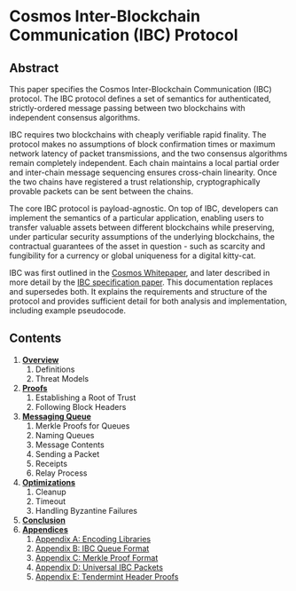 # Cosmos Inter-Blockchain Communication (IBC) Protocol

## Abstract

This paper specifies the Cosmos Inter-Blockchain Communication (IBC) protocol. The IBC protocol defines a set of semantics for authenticated, strictly-ordered message passing between two blockchains with independent consensus algorithms.  

IBC requires two blockchains with cheaply verifiable rapid finality. The protocol makes no assumptions of block confirmation times or maximum network latency of packet transmissions, and the two consensus algorithms remain completely independent. Each chain maintains a local partial order and inter-chain message sequencing ensures cross-chain linearity. Once the two chains have registered a trust relationship, cryptographically provable packets can be sent between the chains.

The core IBC protocol is payload-agnostic. On top of IBC, developers can implement the semantics of a particular application, enabling users to transfer valuable assets between different blockchains while preserving, under particular security assumptions of the underlying blockchains, the contractual guarantees of the asset in question - such as scarcity and fungibility for a currency or global uniqueness for a digital kitty-cat. 

IBC was first outlined in the [Cosmos Whitepaper](https://github.com/cosmos/cosmos/blob/master/WHITEPAPER.md#inter-blockchain-communication-ibc), and later described in more detail by the [IBC specification paper](https://github.com/cosmos/ibc/raw/master/CosmosIBCSpecification.pdf). This documentation replaces and supersedes both. It explains the requirements and structure of the protocol and provides sufficient detail for both analysis and implementation, including example pseudocode.

## Contents

1.  **[Overview](overview.md)**
    1.  Definitions
    1.  Threat Models
1.  **[Proofs](proofs.md)**
    1.  Establishing a Root of Trust
    1.  Following Block Headers
1.  **[Messaging Queue](queues.md)**
    1.  Merkle Proofs for Queues
    1.  Naming Queues
    1.  Message Contents
    1.  Sending a Packet
    1.  Receipts
    1.  Relay Process
1.  **[Optimizations](optimizations.md)**
    1.  Cleanup
    1.  Timeout
    1.  Handling Byzantine Failures
1.  **[Conclusion](conclusion.md)**
1.  **[Appendices](appendices.md)**
    1. [Appendix A: Encoding Libraries](appendices.md#appendix-a-encoding-libraries)
    1. [Appendix B: IBC Queue Format](appendices.md#appendix-b-ibc-queue-format)
    1. [Appendix C: Merkle Proof Format](appendices.md#appendix-c-merkle-proof-formats)
    1. [Appendix D: Universal IBC Packets](appendices.md#appendix-d-universal-ibc-packets)
    1. [Appendix E: Tendermint Header Proofs](appendices.md#appendix-e-tendermint-header-proofs)
